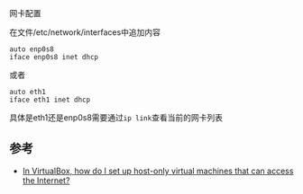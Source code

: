 网卡配置

在文件/etc/network/interfaces中追加内容

```
auto enp0s8
iface enp0s8 inet dhcp
```

或者

```
auto eth1
iface eth1 inet dhcp
```

具体是eth1还是enp0s8需要通过`ip link`查看当前的网卡列表

## 参考

- [In VirtualBox, how do I set up host-only virtual machines that can access the Internet?](https://askubuntu.com/questions/293816/in-virtualbox-how-do-i-set-up-host-only-virtual-machines-that-can-access-the-in)
